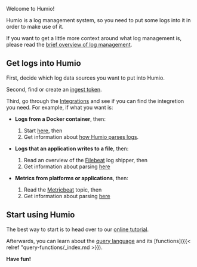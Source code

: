
Welcome to Humio!

Humio is a log management system, so you need to put some logs
into it in order to make use of it.

If you want to get a little more context around what log management is,
please read the [brief overview of log management](log-management-overview.md).

## Get logs into Humio

First, decide which log data sources you want to put into Humio.

Second, find or create an [ingest token](/sending-data/ingest_tokens/).

Third, go through the [Integrations](index.md#integrations) and see if you
can find the integretion you need. For example, if what you want is:

* **Logs from a Docker container**, then:
    1. Start [here](integrations/platforms/docker.md), then
    2. Get information about [how Humio parses logs](/sending-data/parsers/parsing/).

* **Logs that an application writes to a file**, then:
    1. Read an overview of the [Filebeat](integrations/log-shippers/beats.md) log shipper, then
    2. Get information about parsing [here](/sending-data/parsers/parsing/)

* **Metrics from platforms or applications**, then:
    1. Read the [Metricbeat](integrations/log-shippers/beats.md) topic, then
    2. Get information about parsing [here](/sending-data/parsers/parsing/)


## Start using Humio

The best way to start is to head
over to our [online tutorial](/getting-started/tutorial/).

Afterwards, you can learn about the [query language](/searching_logs/query_language/) and its
[functions]({{< relref "query-functions/_index.md >}}).


**Have fun!**
